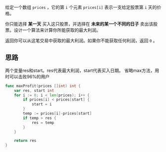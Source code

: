 给定一个数组 `prices` ，它的第 `i` 个元素 `prices[i]` 表示一支给定股票第 `i` 天的价格。

你只能选择 **某一天** 买入这只股票，并选择在 **未来的某一个不同的日子** 卖出该股票。设计一个算法来计算你所能获取的最大利润。

返回你可以从这笔交易中获取的最大利润。如果你不能获取任何利润，返回 `0` 。

## 思路
两个变量res和start。res代表最大利润，start代表买入日期。
省略max方法，用时可以击败96%的用户
```go
func maxProfit(prices []int) int {
	var res, start int
	for i := 0; i < len(prices); i++ {
		if prices[i] < prices[start] {
			start = i
		}
		temp := prices[i]-prices[start]
		if temp > res {
			res = temp
		}
	}

	return res
}
```